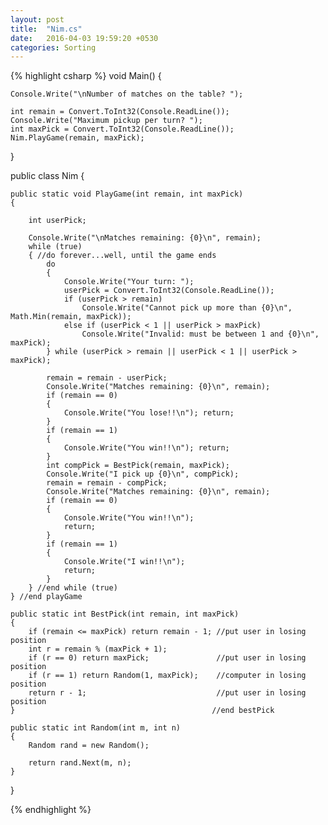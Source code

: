 ```yaml
---
layout: post
title:  "Nim.cs"
date:   2016-04-03 19:59:20 +0530
categories: Sorting
---
```


{% highlight csharp %}
void Main()
{

	Console.Write("\nNumber of matches on the table? ");

	int remain = Convert.ToInt32(Console.ReadLine());
	Console.Write("Maximum pickup per turn? ");
	int maxPick = Convert.ToInt32(Console.ReadLine());
	Nim.PlayGame(remain, maxPick);
}

public class Nim
{

	public static void PlayGame(int remain, int maxPick)
	{

		int userPick;

		Console.Write("\nMatches remaining: {0}\n", remain);
		while (true)
		{ //do forever...well, until the game ends
			do
			{
				Console.Write("Your turn: ");
				userPick = Convert.ToInt32(Console.ReadLine());
				if (userPick > remain)
					Console.Write("Cannot pick up more than {0}\n", Math.Min(remain, maxPick));
				else if (userPick < 1 || userPick > maxPick)
					Console.Write("Invalid: must be between 1 and {0}\n", maxPick);
			} while (userPick > remain || userPick < 1 || userPick > maxPick);

			remain = remain - userPick;
			Console.Write("Matches remaining: {0}\n", remain);
			if (remain == 0)
			{
				Console.Write("You lose!!\n"); return;
			}
			if (remain == 1)
			{
				Console.Write("You win!!\n"); return;
			}
			int compPick = BestPick(remain, maxPick);
			Console.Write("I pick up {0}\n", compPick);
			remain = remain - compPick;
			Console.Write("Matches remaining: {0}\n", remain);
			if (remain == 0)
			{
				Console.Write("You win!!\n");
				return;
			}
			if (remain == 1)
			{
				Console.Write("I win!!\n");
				return;
			}
		} //end while (true)
	} //end playGame

	public static int BestPick(int remain, int maxPick)
	{
		if (remain <= maxPick) return remain - 1; //put user in losing position
		int r = remain % (maxPick + 1);
		if (r == 0) return maxPick;               //put user in losing position
		if (r == 1) return Random(1, maxPick);    //computer in losing position
		return r - 1;                             //put user in losing position
	}                                            //end bestPick

	public static int Random(int m, int n)
	{
		Random rand = new Random();

		return rand.Next(m, n);
	}

}


{% endhighlight %}